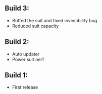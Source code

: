 ## Build 3:
- Buffed the suit and fixed invincibility bug
- Reduced suit capacity
## Build 2:
- Auto updater
- Power suit nerf

## Build 1:
- First release